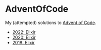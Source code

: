 # AdventOfCode

My (attempted) solutions to [Advent of Code](https://adventofcode.com/).

- [2022: Elixir](https://git.adamu.jp/adam/AdventOfCode/src/branch/main/2022)
- [2020: Elixir](https://git.adamu.jp/adam/AdventOfCode/src/branch/main/2020)
- [2018: Elixir](https://git.adamu.jp/adam/AdventOfCode/src/branch/main/2018)
